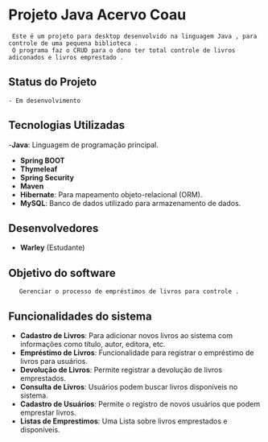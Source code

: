 # Projeto Java Acervo Coau 

     Este é um projeto para desktop desenvolvido na linguagem Java , para controle de uma pequena biblioteca .
     O programa faz o CRUD para o dono ter total controle de livros adiconados e livros emprestado .
## Status do Projeto
    - Em desenvolvimento
## Tecnologias Utilizadas

   -**Java**: Linguagem de programação principal.
   - **Spring BOOT**
   - **Thymeleaf**
   - **Spring Security**
   - **Maven**
   - **Hibernate**: Para mapeamento objeto-relacional (ORM).
   - **MySQL**: Banco de dados utilizado para armazenamento de dados.


  ## Desenvolvedores
  
   - **Warley** (Estudante)
  
  ## Objetivo do software
       Gerenciar o processo de empréstimos de livros para controle .
  ## Funcionalidades do sistema
  
  - **Cadastro de Livros**: Para adicionar novos livros ao sistema com informações como título, autor, editora, etc.
  - **Empréstimo de Livros**: Funcionalidade para registrar o empréstimo de livros para usuários.
  - **Devolução de Livros**: Permite registrar a devolução de livros emprestados.
  - **Consulta de Livros**: Usuários podem buscar livros disponíveis no sistema.
  - **Cadastro de Usuários**: Permite o registro de novos usuários que podem emprestar livros.
  - **Listas de Emprestimos**: Uma Lista sobre livros emprestados e disponíveis.
